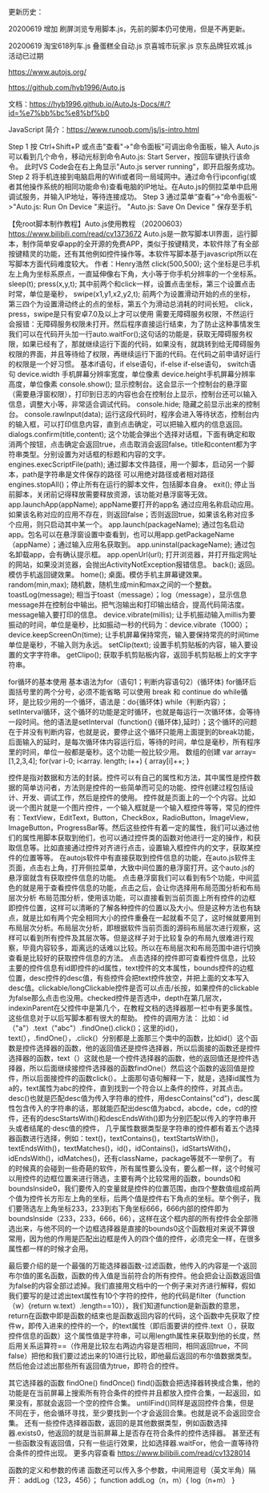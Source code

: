 更新历史：

20200619 增加 刷屏浏览专用脚本.js，先前的脚本仍可使用，但是不再更新。

20200619 淘宝618列车.js 叠蛋糕全自动.js 京喜城市玩家.js 京东品牌狂欢城.js 活动已过期

https://www.autojs.org/

https://github.com/hyb1996/Auto.js

文档：https://hyb1996.github.io/AutoJs-Docs/#/?id=%e7%bb%bc%e8%bf%b0

JavaScript 简介：https://www.runoob.com/js/js-intro.html

Step 1
按 Ctrl+Shift+P 或点击"查看"->"命令面板"可调出命令面板，输入 Auto.js 可以看到几个命令，移动光标到命令Auto.js: Start Server，按回车键执行该命令。
此时VS Code会在右上角显示"Auto.js server running"，即开启服务成功。
Step 2
将手机连接到电脑启用的Wifi或者同一局域网中。通过命令行ipconfig(或者其他操作系统的相同功能命令)查看电脑的IP地址。在Auto.js的侧拉菜单中启用调试服务，并输入IP地址，等待连接成功。
Step 3
通过菜单“查看”->“命令面板”->"Auto.js: Run On Device "来运行。
"Auto.js: Save On Device " 保存至手机


【免root脚本制作教程】Auto.js使用教程 （20200603）
https://www.bilibili.com/read/cv1373672
 Auto.js是一款写脚本UI界面，运行脚本，制作简单安卓app的全开源的免费APP，类似于按键精灵，本软件除了有全部按键精灵的功能，还有其他例如控件操作等。本软件写脚本基于javascript所以在写脚本方面代码难度较大。
作者：Henry浩然
click(500,500); 这个坐标是已手机左上角为坐标系原点，一直延伸像右下角，大小等于你手机分辨率的一个坐标系。
sleep(t);
press(x,y,t); 其中前两个和click一样，设置点击坐标，第三个设置点击时常，单位是毫秒，
swipe(x1,y1,x2,y2,t); 前两个为设置滑动开始的点的坐标，第三四个为设置滑动终止的点的坐标，第五个为滑动总消耗的时间长短。
click，press，swipe是只有安卓7.0及以上才可以使用
需要无障碍服务权限，不然运行会报错：无障碍服务权限未打开。然后程序直接运行结束，为了防止这种事情发生我们可以在代码开头加一行auto.waitFor();这句话的功能是，获取无障碍服务权限，如果已经有了，那就继续运行下面的代码，如果没有，就跳转到给无障碍服务权限的界面，并且等待给了权限，再继续运行下面的代码。在代码之前申请好运行的权限是一个好习惯。
基本if语句，if else语句，if-else if-else语句，
switch语句
device.width 手机屏幕分辨率宽度，单位像素
device.height手机屏幕分辨率高度，单位像素
console.show(); 显示控制台。这会显示一个控制台的悬浮窗（需要悬浮窗权限），打印到日志的内容也会在控制台上显示，控制台还可以输入信息，调整大小等，非常适合调试代码。
console.hide; 隐藏之前显示出来的控制台。
console.rawlnput(data); 运行这段代码时，程序会进入等待状态，控制台内的输入框，可以打印信息内容，直到点击确定，可以把输入框内的信息返回。
dialogs.confirm(title,content); 这个功能会弹出个选择对话框，下面有确定和取消两个按钮，点击确定会返回true，点击取消会返回false。title和content都为字符串类型。分别设置为对话框的标题和内容的文字。
engines.execScriptFile(path); 通过脚本文件路径，用一个脚本，启动另一个脚本，path是字符串是文件保存的路径 可以用绝对路径或者相对路径
engines.stopAll()；停止所有在运行的脚本文件，包括脚本自身。
exit(); 停止当前脚本，关闭前记得释放需要释放资源，该功能对悬浮窗等无效。
app.launchApp(appName); appName要打开的app名
通过应用名称启动应用。如果该名称对应的应用不存在，则返回false；否则返回true，如果该名称对应多个应用，则只启动其中某一个。
app.launch(packageName); 通过包名启动app。包名可以在悬浮窗设置中查看到，也可以用app.getPackageName（appName）；通过输入应用名获取到。
app.uninstal(packageName); 通过包名卸载app，会有确认提示框。
app.openUrl(url); 打开浏览器，并打开指定网址的网站，如果没浏览器，会抛出ActivityNotException报错信息。
back(); 返回。模仿手机返回键效果。
home(); 桌面。模仿手机主屏幕键效果。
random(min,max); 随机数，随机生成min和max之间的一个整数。
toastLog(message); 相当于toast（message）；log（message），显示信息message并在控制台中输出。把气泡输出和打印输出结合，提高代码简洁度。message输入要打印的信息。
device.vibrate(millis); 让手机振动输入millis为要振动的时间，单位是毫秒，比如振动一秒的代码为：device.vibrate（1000）；
device.keepScreenOn(time); 让手机屏幕保持常亮，输入要保持常亮的时间time单位是毫秒，不输入则为永远。
setClip(text); 设置手机剪贴板的内容，输入要设置的文字字符串。
getClipo(); 获取手机剪贴板内容，返回手机剪贴板上的文字字符串。

for循环的基本使用
基本语法为for（语句1；判断内容语句2）{循环体}
for循环后面括号里的两个分号，必须不能省略
可以使用 break 和 continue
do while循环，是比较少用的一个循环，语法是：do{循环体} while（判断内容）；
setInterval循环，这个循环的功能是定时循环，也就是每运行一次循环体，会等待一段时间。他的语法是setInterval（function() {循环体},延时）；这个循环的问题在于并没有判断内容，也就是说，要停止这个循环只能用上面提到的break功能，后面输入的延时，是每次循环体内容运行后，等待的时间，单位是毫秒，所有程序里的时间，单位一般都是毫秒。这个功能一般比较少用。
数组的创建
var array=[1,2,3,4];
for(var i-0; i<array. length; i++) {
array[i]++;
}

控件是指对数据和方法的封装。控件可以有自己的属性和方法，其中属性是控件数据的简单访问者，方法则是控件的一些简单而可见的功能、控件创建过程包括设计、开发、调试工作，然后是控件的使用。
控件就是页面上的一个个内容。比如说一个图片就是一个图片控件，一个输入框就是一个输入框控件等等，常见的控件有：TextView，EditText，Button，CheckBox，RadioButton，ImageView，ImageButton，ProgressBar等。然后这些控件有着一定的属性，我们可以通过他们的属性用脚本获取到他们，也可以通过控件类的函数对他进行一定的操作，和获取信息等。比如直接通过控件对齐进行点击，设置输入框控件内的文字，获取某控件的位置等等。
在autojs软件中有直接获取到控件信息的功能，在auto.js软件主页面，点击右上角，打开侧拉菜单，大致中间位置的悬浮窗打开。这个auto.js的悬浮窗就含有获取控件信息的功能。
点击悬浮窗我们可以看到有5个功能，中间蓝色的就是用于查看控件信息的功能，点击之后，会让你选择用布局范围分析和布局层次分析
布局范围分析，使用该功能，可以直接看到当前页面上所有控件的边框即控件位置，这样可以清晰的了解各种控件的位置以及大小。但是这种方法也有缺点，就是比如有两个完全相同大小的控件重叠在一起就看不见了，这时候就要用到布局层次分析。布局层次分析，即根据软件当前页面的源码布局层次进行观察，这样可以看到所有控件及其层次等。但是这样子对于比较复杂的布局九很难进行观察，毕竟内容较多，距离远的话难以比较。所以在布局层次和布局范围中进行切换查看是比较好的获取控件信息的方法。
点击选择的控件即可查看控件信息，比较主要的控件信息有id即控件的id属性，text控件的文本属性，bounds控件的边框位置，desc控件的desc值，有些控件会把text控件放空，并把上面的文本写入desc值。clickable/longClickable控件是否可以点击/长按，如果控件的clickable为false那么点击也没用。checked控件是否选中，depth在第几层次，indexinParent在父控件中是第几个，在教程文档的选择器那一栏中有更多属性。这些信息对于以后写脚本都有很大的帮助。
控件的调用方法：
比如：id（"a"）.text（"abc"）.findOne().click()；这里的id()，text(），.findOne(），.click(）分别都是上面那三个类中的函数，比如id(）这个函数是控件选择器的函数，他的返回值还是控件选择器，所以后面接的函数还是控件选择器的函数，text（）这就也是一个控件选择器的函数，他的返回值还是控件选择器，所以后面继续接控件选择器的函数findOne(）然后这个函数的返回值是控件，所以后面接控件的函数click(）。上面那句语句解释一下，就是，选择id属性为a的，text属性为abc的控件，直到找到一个符合以上条件的控件，对其点击。
desc()也就是匹配desc值为传入字符串的控件，用descContains("cd")，desc属性包含传入的字符串的话，那就能匹配出desc值为abcd，abcde，cde，cd的控件，还有的descStartsWith()和descEndsWith()即为分别匹配以传入的字符串开头或者结尾的·desc值的控件，
几乎属性数据类型是字符串的控件都有着五个选择器函数进行选择，例如：text()，textContains()，textStartsWith()，textEndsWith()，textMatches()，id()，idContains()，idStartsWith()，idEndsWith()，idMatches()，还有className，package等就不一举例了。
有的时候真的会碰到一些奇葩的软件，所有属性要么没有，要么都一样，这个时候可以用控件的边框位置来进行筛选，主要有两个比较常用的函数，bounds0和boundslnside0，我们要传入的变量就是控件的位置范围，由四个整数值组成前两个值为控件长方形左上角的坐标，后两个值是控件右下角点的坐标。举个例子，我们要筛选左上角坐标233，233到右下角坐标666，666内部的控件即为boundslnside（233，233，666，66），这样在这个框内部的所有控件会全部筛选出来，与他不同的一个边框选择器是直接的bounds0这个函数相对来说不算很常用，因为他的作用是匹配出边框是传入的四个值的控件，必须完全一样，在很多属性都一样的时候才会用。

最后要介绍的是一个最强的万能选择器函数-过滤函数，他传入的内容是一个返回布尔值的匿名函数，函数的传入值是当前符合的所有控件。他会把会让函数返回值为false的内容全部过滤掉。我们直接用文档中的一个例子来对齐进行解释，假如我们要写的是过滤出text属性有10个字符的控件，他的代码是filter（function（w）{return w.text）.length==10}），我们知道function是新函数的意思，return在函数中即是函数的结束也是函数返回内容的代码，这个函数中先获取了控件w，即传入进来的控件的一个，的text属性（即后面要讲的控件.text（），获取控件信息的函数）这个属性值是字符串，可以用length属性来获取到他的长度，然后用关系运算符==（作用是比较左右两边内容是否相同，相同返回true，不同false）把他和我们要过滤出来的10进行比较，即他最后返回的布尔值数据类型。然后他会过滤出那些所有返回值为true，即符合的控件。

其它选择器的函数
findOne()
findOnce()
find()函数会把选择器转换成合集，他的功能是在当前屏幕上搜索所有符合条件的控件并且都放入控件合集，一起返回，如果没有，那就会返回一个空的控件合集。
untilFind()同样是返回控件合集，但是不同在于，他会循环寻找，至少要找到一个才会返回合集。也就是说不会返回空合集。
还有一些控件选择器函数，返回的是其他数据类型，例如函数选择器.exists0，他返回的就是当前屏幕上是否存在符合条件的控件选择器。
甚至还有一些函数没有返回值，只有一些运行效果，比如选择器.waitFor，他会一直等待符合条件的控件出现。
更多内容查看 https://www.bilibili.com/read/cv1328014



函数的定义和参数的传递
函数还可以传入多个参数，中间用逗号（英文半角）隔开：
addLog（123，456）；
function addLog（n，m）{
log（n+m）
}

